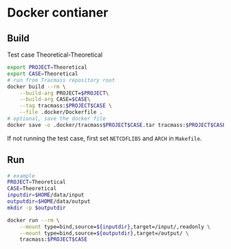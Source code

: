 # Docker contianer

## Build

Test case Theoretical-Theoretical

```bash
export PROJECT=Theoretical
export CASE=Theoretical
# run from Tracmass repository root
docker build --rm \
    --build-arg PROJECT=$PROJECT\
    --build-arg CASE=$CASE\
    --tag tracmass:$PROJECT$CASE \
    --file .docker/Dockerfile .
# optional, save the docker file
docker save -o .docker/tracmass$PROJECT$CASE.tar tracmass:$PROJECT$CASE
```

If not running the test case, first set `NETCDFLIBS` and `ARCH` in `Makefile`.

## Run

```bash
# example
PROJECT=Theoretical
CASE=Theoretical
inputdir=$HOME/data/input
outputdir=$HOME/data/output
mkdir -p $outputdir

docker run --rm \
    --mount type=bind,source=${inputdir},target=/input/,readonly \
    --mount type=bind,source=${outputdir},target=/output/ \
    tracmass:$PROJECT$CASE
```
